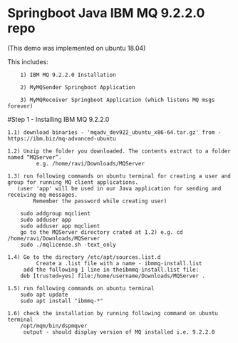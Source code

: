 # Springboot Java IBM MQ 9.2.2.0 repo  
(This demo was implemented on ubuntu 18.04)

This includes:

		1) IBM MQ 9.2.2.0 Installation

		2) MyMQSender Springboot Application 

		3) MyMQReceiver Springboot Application (which listens MQ msgs forever) 


#Step 1 - Installing IBM MQ 9.2.2.0

	1.1) download binaries - 'mqadv_dev922_ubuntu_x86-64.tar.gz' from - https://ibm.biz/mq-advanced-ubuntu

	1.2) Unzip the folder you downloaded. The contents extract to a folder named “MQServer”. 
             e.g. /home/ravi/Downloads/MQServer

	1.3) run following commands on ubuntu terminal for creating a user and group for running MQ client applications.
	   (user 'app' will be used in our Java application for sending and receiving mq messages. 
            Remember the password while creating user)

		sudo addgroup mqclient
		sudo adduser app
		sudo adduser app mqclient
		go to the MQServer directory crated at 1.2) e.g. cd /home/ravi/Downloads/MQServer
		sudo ./mqlicense.sh -text_only

	1.4) Go to the directory /etc/apt/sources.list.d
    	     Create a .list file with a name - ibmmq-install.list
	     add the following 1 line in theibmmq-install.list file:
		deb [trusted=yes] file:/home/username/Downloads/MQServer .

	1.5) run following commands on ubuntu terminal
		sudo apt update
		sudo apt install "ibmmq-*"

	1.6) check the installation by running following command on ubuntu terminal
		/opt/mqm/bin/dspmqver
	     output - should display version of MQ installed i.e. 9.2.2.0


